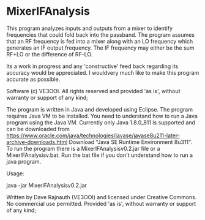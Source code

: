 # MixerIFAnalysis
This program analyzes inputs and outputs from a mixer to identify frequencies that could fold back into the passband. The program assumes that an RF frequency is fed into a mixer along with an LO frequency which generates an IF output frequency.  The IF frequency may either be the sum RF+LO or the difference of RF-LO. 
				
Its a work in progress and any 'constructive' feed back regarding its accuracy would be appreciated. I wouldvery much like to make this program accurate as possible. 

Software (c) VE3OOI. All rights reserved and provided 'as is', without warranty or support of any kind;

The program is written in Java and developed using Eclipse. The program requires Java VM to be installed.  You need to understand how to run a Java program using the Java VM.  Currently only Java 1.8.0_811 is supported and can be downloaded from https://www.oracle.com/java/technologies/javase/javase8u211-later-archive-downloads.html
Download "Java SE Runtime Environment 8u311".  To run the program there is a MixerIFAnalysisv0.2.jar file or a MixerIFAnalysisv.bat. Run the bat file if you don't understand how to run a java program.   


Usage:

java -jar MixerIFAnalysisv0.2.jar

Written by Dave Rajnauth (VE3OOI) and licensed under Creative Commons. No commercial use permitted.  Provided 'as is', without warranty or support of any kind;
